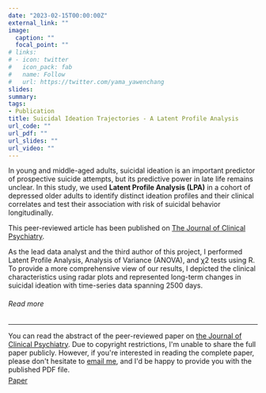 ```yaml
---
date: "2023-02-15T00:00:00Z"
external_link: ""
image:
  caption: ""
  focal_point: ""
# links:
# - icon: twitter
#   icon_pack: fab
#   name: Follow
#   url: https://twitter.com/yama_yawenchang
slides: 
summary: 
tags:
- Publication
title: Suicidal Ideation Trajectories - A Latent Profile Analysis
url_code: ""
url_pdf: ""
url_slides: ""
url_video: ""
---
```


<p>In young and middle-aged adults, suicidal ideation is an important predictor of prospective suicide attempts, but its predictive power in late life remains unclear. In this study, we used <strong>Latent Profile Analysis (LPA)</strong> in a cohort of depressed older adults to identify distinct ideation profiles and their clinical correlates and test their association with risk of suicidal behavior longitudinally.</p>
                    <p>This peer-reviewed article has been published on <a href="https://www-psychiatrist-com.proxy.library.stonybrook.edu/jcp/depression/long-term-suicidal-ideation-profiles-late-life-depression-association-suicide-attempt-death/">The Journal of Clinical Psychiatry</a>.</p>
                    <p>As the lead data analyst and the third author of this project, I performed Latent Profile Analysis, Analysis of Variance (ANOVA), and χ2 tests using R. To provide a more comprehensive view of our results, I depicted the clinical characteristics using radar plots and represented long-term changes in suicidal ideation with time-series data spanning 2500 days.</p>
                    <h6>Read more</h6>
                    <hr>
                    <span>You can read the abstract of the peer-reviewed paper on <a
                        href="https://www.psychiatrist.com/jcp/depression/long-term-suicidal-ideation-profiles-late-life-depression-association-suicide-attempt-death/">the Journal of Clinical Psychiatry</a>. Due to copyright restrictions, I'm unable to share the full paper publicly. However, if you're interested in reading the complete paper, please don't hesitate to <a href="mailto:yc3508@tc.columbia.edu">email me</a>, and I'd be happy to provide you with the published PDF file.</span>
                    <div style="margin-top: 5px;">
                      <a class="btn btn-primary btn text-uppercase js-scroll-trigger"
                        href="https://www.psychiatrist.com/jcp/depression/long-term-suicidal-ideation-profiles-late-life-depression-association-suicide-attempt-death/">Paper</a>
                    </div>
  
